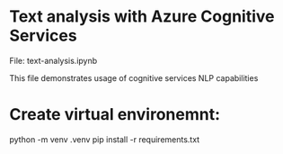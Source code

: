 # Text analysis with Azure Cognitive Services

File: text-analysis.ipynb

This file demonstrates usage of cognitive services NLP capabilities

# Create virtual environemnt:

python -m venv .venv
pip install -r requirements.txt

